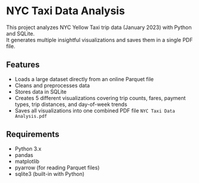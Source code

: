 # NYC Taxi Data Analysis

This project analyzes NYC Yellow Taxi trip data (January 2023) with Python and SQLite.  
It generates multiple insightful visualizations and saves them in a single PDF file.

## Features

- Loads a large dataset directly from an online Parquet file  
- Cleans and preprocesses data  
- Stores data in SQLite  
- Creates 5 different visualizations covering trip counts, fares, payment types, trip distances, and day-of-week trends  
- Saves all visualizations into one combined PDF file `NYC Taxi Data Analysis.pdf`  

## Requirements

- Python 3.x  
- pandas  
- matplotlib  
- pyarrow (for reading Parquet files)  
- sqlite3 (built-in with Python)  
